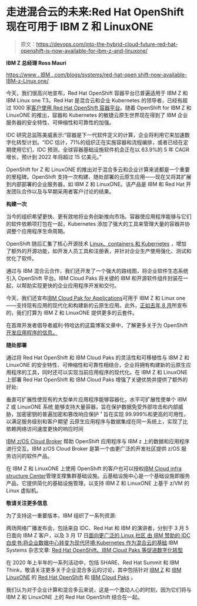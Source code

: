 # 走进混合云的未来:Red Hat OpenShift 现在可用于 IBM Z 和 LinuxONE

> 原文：<https://devops.com/into-the-hybrid-cloud-future-red-hat-openshift-is-now-available-for-ibm-z-and-linuxone/>

**IBM Z 总经理 Ross Mauri**

[https://www . IBM . com/blogs/systems/red-hat-open shift-now-available-IBM-z-Linux one/](https://www.ibm.com/blogs/systems/red-hat-openshift-now-available-ibm-z-linuxone/)

今天，我们很高兴地宣布，Red Hat OpenShift 容器平台已普遍适用于 IBM Z 和 IBM Linux one T3。Red Hat 是混合云和企业 Kubernetes 的领导者，已经有超过 1000 家[客户使用 Red Hat OpenShift 容器平台](https://www.redhat.com/en/about/press-releases/more-1000-enterprises-across-globe-adopt-red-hat-openshift-container-platform-power-business-applications)。随着 OpenShift for IBM Z 和 LinuxONE 的推出，容器和 Kubernetes 的敏捷云原生世界现在得到了 IBM 企业服务器的安全特性、可伸缩性和可靠性的加强。

IDC 研究总监陈美威表示:“容器是下一代软件定义的计算，企业将利用它来加速数字化转型计划。“IDC 估计，71%的组织正在实施容器和流程编排，或者已经在定期使用它们，IDC 预测，全球容器基础设施软件机会正在以 63.9%的 5 年 CAGR 增长，预计到 2022 年将超过 15 亿美元。”

OpenShift for Z 和 LinuxONE 的推出对于混合多云和企业计算来说都是一个重要的里程碑。OpenShift 支持一次构建、随处部署的云原生应用——现在又将其扩展到内部部署的企业服务器，如 IBM Z 和 LinuxONE。该产品是 IBM 和 Red Hat 开发团队合作以及与早期采用者客户讨论的结果。

**构建一次**

当今的组织希望更快、更有效地将业务创新推向市场。容器使应用程序能够与它们的软件依赖项打包在一起，Kubernetes 添加了强大的工具来管理大量的容器并协调整个应用程序生命周期。

OpenShift 随后汇集了核心开源技术 [Linux、containers 和 Kubernetes](https://www.ibm.com/it-infrastructure/linuxone/capabilities/linux-containers) ，增加了额外的开源功能，如开发人员工具和注册表，并针对企业生产使用强化、测试和优化了软件。

通过与 IBM 混合云合作，我们还开发了一个强大的路线图，将企业软件生态系统引入 OpenShift 平台。IBM Cloud Paks 将关键的 IBM 和开源软件组件封装在一起，以帮助实现更快的企业应用程序开发和交付。

今天，我们还宣布[IBM Cloud Pak for Applications](https://www.ibm.com/cloud/cloud-pak-for-applications)可用于 IBM Z 和 Linux one——支持现有应用的现代化和构建新的云原生应用。此外，[正如去年 8 月](https://www.ibm.com/blogs/systems/announcing-our-direction-for-red-hat-openshift-for-ibm-z-and-linuxone/)所宣布的，我们打算为 IBM Z 和 LinuxONE 提供更多的云套件。

在首席开发者倡导者威利·特哈达的这篇博客文章中，了解更多关于为 OpenShift [开发应用程序的信息。](https://developer.ibm.com/blogs/willie-tejada-redhat-openshift-ibmz/)

**随处部署**

通过将 Red Hat OpenShift 和 IBM Cloud Paks 的灵活性和可移植性与 IBM Z 和 LinuxONE 的安全特性、可伸缩性和可靠性相结合，企业将拥有构建新的云原生应用程序的工具，同时还可以实现当前应用程序的现代化。在 IBM Z 和 LinuxONE 上部署 Red Hat OpenShift 和 IBM Cloud Paks 增强了关键优势并提供了额外的好处:

垂直可扩展性使现有的大型单片应用程序能够容器化，水平可扩展性使单个 IBM Z 或 LinuxONE 系统
能够支持大量容器，旨在保护数据免受外部攻击和内部威胁，加密密钥的普遍加密和篡改响应保护 ¹
旨在实现 99.999%和更高的可用性，以满足服务级别和客户期望
云原生应用程序与数据集成在同一系统上，实现了比依赖网络访问速度更快的响应时间

[IBM z/OS Cloud Broker](https://www.ibm.com/marketplace/zos-cloud-broker) 帮助 OpenShift 应用程序与 IBM z 上的数据和应用程序进行交互。IBM z/OS Cloud Broker 是第一个由更广泛的开发社区提供 z/OS 服务访问的软件产品。

在 IBM Z 和 LinuxONE 上使用 OpenShift 的客户也可以授权[IBM Cloud infra structure Center](https://www.ibm.com/us-en/marketplace/cloud-infrastructure-center)管理支撑集群基础设施。云基础设施中心是一个基础设施即服务产品，它提供简化的基础设施管理，以支持 IBM Z 和 LinuxONE 上基于 z/VM 的 Linux 虚拟机。

**敬请关注更多信息**

为了支持这一重要版本，IBM 组织了一系列资源:

两场网络广播发布会，包括来自 IDC、Red Hat 和 IBM 的演讲者，分别于 3 月 5 日面向 IBM Z 客户，以及 3 月 17 日[面向更广泛的 Linux 社区
由 IBM 赞助的 IDC 白皮书:](https://event.on24.com/wcc/r/2176696/FAC6CEA4BFAC63A1A743907BEB78B376?partnerref=blog)[将企业数据中心转变为现代环境:Kubernetes 作为混合云的基础](https://www.ibm.com/account/reg/signup?formid=urx-40088)
IBM Systems 杂志文章: [Red Hat OpenShift、IBM Cloud Paks 等促进数字化转型](https://ibmsystemsmag.com/01/2020/cutting-edge-ibm-z-innovations)

在 2020 年上半年的一系列活动中，包括 SHARE、Red Hat Summit 和 IBM Think，敬请关注更多关于企业混合多云的讨论，其中包括针对 [IBM Z](https://www.ibm.com/it-infrastructure/z/capabilities/cloud-native-development) 和 [IBM LinuxONE](https://www.ibm.com/it-infrastructure/linuxone/capabilities/linux-containers) 的 [Red Hat OpenShift](https://www.openshift.com) 和 [IBM Cloud Paks](https://www.ibm.com/cloud/paks/) 。

我们认为对于企业计算和混合多云来说，这是一个激动人心的时刻，因为它们将与 IBM Z 和 LinuxONE 上的 Red Hat OpenShift 结合在一起。